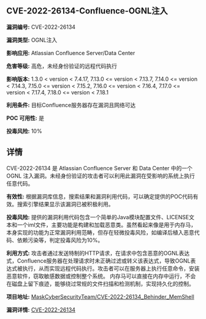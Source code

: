 ## CVE-2022-26134-Confluence-OGNL注入

**漏洞编号:** CVE-2022-26134

**漏洞类型:** OGNL注入

**影响应用:** Atlassian Confluence Server/Data Center

**危害等级:** 高危，未经身份验证的远程代码执行

**影响版本:** 1.3.0 < version < 7.4.17, 7.13.0 <= version < 7.13.7, 7.14.0 <= version < 7.14.3, 7.15.0 <= version < 7.15.2, 7.16.0 <= version < 7.16.4, 7.17.0 <= version < 7.17.4, 7.18.0 <= version < 7.18.1

**利用条件:** 目标Confluence服务器存在漏洞且网络可达

**POC 可用性:** 是

**投毒风险:** 10%

## 详情

CVE-2022-26134 是 Atlassian Confluence Server 和 Data Center 中的一个 OGNL 注入漏洞。未经身份验证的攻击者可以利用此漏洞在受影响的系统上执行任意代码。 

**有效性:** 根据漏洞库信息，搜索结果和漏洞利用代码，可以确定提供的POC代码有效。搜索引擎结果显示该漏洞已被积极利用。 

**投毒风险:**  提供的漏洞利用代码包含一个简单的Java模块配置文件、LICENSE文本和一个iml文件，主要功能是构建和加载恶意类。虽然看起来像是用于内存马，本身实现的功能为正常漏洞利用范畴，但存在轻微投毒风险，如编译后植入恶意代码、依赖污染等，判定投毒风险为10%。

**利用方式:** 攻击者通过发送特制的HTTP请求，在请求中包含恶意的OGNL表达式，Confluence服务器在处理请求时未正确过滤或转义该表达式，导致OGNL表达式被执行，从而实现远程代码执行。攻击者可以在服务器上执行任意命令，安装恶意软件，窃取敏感数据或控制整个系统。 内存马可以直接在内存中运行，不会在磁盘上留下痕迹，能够绕过常规的文件扫描和检测机制，实现持久化的控制。

**项目地址:** [MaskCyberSecurityTeam/CVE-2022-26134_Behinder_MemShell](https://github.com/MaskCyberSecurityTeam/CVE-2022-26134_Behinder_MemShell)

**漏洞详情:** [CVE-2022-26134](https://nvd.nist.gov/vuln/detail/CVE-2022-26134)